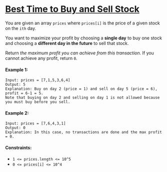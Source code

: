 # [Best Time to Buy and Sell Stock](https://leetcode.com/explore/interview/card/top-interview-questions-easy/97/dynamic-programming/572/)
You are given an array `prices` where `prices[i]` is the price of a given stock on the `ith` day.  
  
You want to maximize your profit by choosing a **single day** to buy one stock and choosing a **different day in the future** to sell that stock.  
  
Return *the maximum profit you can achieve from this transaction*. If you cannot achieve any profit, return `0`.

#### Example 1:
```
Input: prices = [7,1,5,3,6,4]
Output: 5
Explanation: Buy on day 2 (price = 1) and sell on day 5 (price = 6), profit = 6-1 = 5.
Note that buying on day 2 and selling on day 1 is not allowed because you must buy before you sell.
```

#### Example 2:
```
Input: prices = [7,6,4,3,1]
Output: 0
Explanation: In this case, no transactions are done and the max profit = 0.
```

#### Constraints:
- `1 <= prices.length <= 10^5`
- `0 <= prices[i] <= 10^4`
